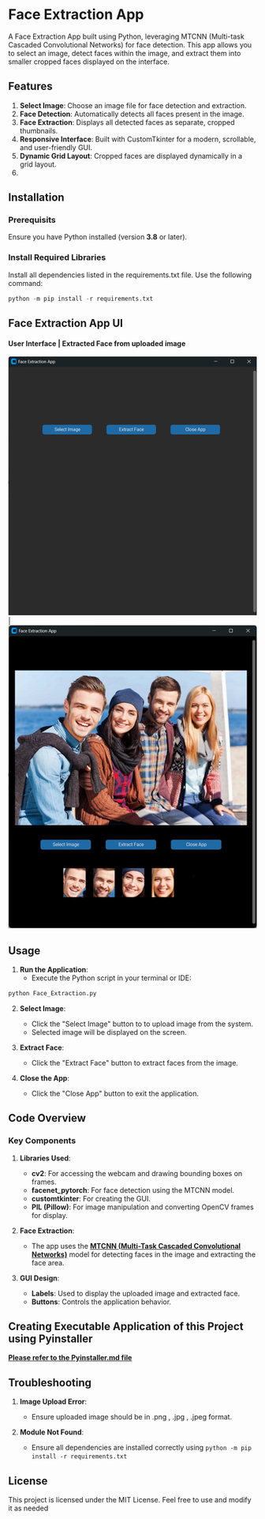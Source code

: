 # Face Extraction App

A Face Extraction App built using Python, leveraging MTCNN (Multi-task Cascaded Convolutional Networks) for face detection. This app allows you to select an image, detect faces within the image, and extract them into smaller cropped faces displayed on the interface.

## Features
1. **Select Image**: Choose an image file for face detection and extraction.
2. **Face Detection**: Automatically detects all faces present in the image.
3. **Face Extraction**: Displays all detected faces as separate, cropped thumbnails.
4. **Responsive Interface**: Built with CustomTkinter for a modern, scrollable, and user-friendly GUI.
5. **Dynamic Grid Layout**: Cropped faces are displayed dynamically in a grid layout.
6. 

## Installation
### Prerequisits
Ensure you have Python installed (version **3.8** or later).

### Install Required Libraries
Install all dependencies listed in the requirements.txt file. Use the following command:
```python
python -m pip install -r requirements.txt
```

## Face Extraction App UI 
#### User Interface | Extracted Face from uploaded image
<img src="ui.png"> | <img src="extracted.png">

## Usage 
1. **Run the Application**:
     * Execute the Python script in your terminal or IDE:
```python
python Face_Extraction.py
```
2. **Select Image**:
    * Click the "Select Image" button to to upload image from the system.
    * Selected image will be displayed on the screen.

3. **Extract Face**:
    * Click the "Extract Face" button to extract faces from the image.

4. **Close the App**:
    * Click the "Close App" button to exit the application.

## Code Overview
### Key Components

1. **Libraries Used**:
    * **cv2**: For accessing the webcam and drawing bounding boxes on frames.
    * **facenet_pytorch**: For face detection using the MTCNN model.
    * **customtkinter**: For creating the GUI.
    * **PIL (Pillow)**: For image manipulation and converting OpenCV frames for display.

2. **Face Extraction**:
   * The app uses the **[MTCNN (Multi-Task Cascaded Convolutional Networks)](https://arxiv.org/pdf/1604.02878)** model for detecting faces in the image and extracting the face area.

3. **GUI Design**:
   * **Labels**: Used to display the uploaded image and extracted face.
   * **Buttons**: Controls the application behavior.

## Creating Executable Application of this Project using Pyinstaller
**[Please refer to the Pyinstaller.md file](Pyinstaller.md)**

## Troubleshooting

1. **Image Upload Error**:
   * Ensure uploaded image should be in .png , .jpg , .jpeg format.
  
2. **Module Not Found**:
   * Ensure all dependencies are installed correctly using ```python -m pip install -r requirements.txt```

  
## License
This project is licensed under the MIT License. Feel free to use and modify it as needed
